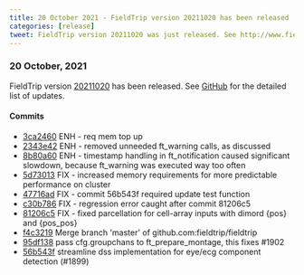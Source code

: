 ```yaml
---
title: 20 October 2021 - FieldTrip version 20211020 has been released
categories: [release]
tweet: FieldTrip version 20211020 was just released. See http://www.fieldtriptoolbox.org/#20-october-2021
---
```


### 20 October, 2021

FieldTrip version [20211020](http://github.com/fieldtrip/fieldtrip/releases/tag/20211020) has been released.
See [GitHub](https://github.com/fieldtrip/fieldtrip/compare/20211016...20211020) for the detailed list of updates.

#### Commits

- [3ca2460](http://github.com/fieldtrip/fieldtrip/commit/3ca2460) ENH - req mem top up
- [2343e42](http://github.com/fieldtrip/fieldtrip/commit/2343e42) ENH - removed unneeded ft_warning calls, as discussed
- [8b80a60](http://github.com/fieldtrip/fieldtrip/commit/8b80a60) ENH - timestamp handling in ft_notification caused significant slowdown, because ft_warning was executed way too often
- [5d73013](http://github.com/fieldtrip/fieldtrip/commit/5d73013) FIX - increased memory requirements for more predictable performance on cluster
- [47716ad](http://github.com/fieldtrip/fieldtrip/commit/47716ad) FIX - commit 56b543f required update test function
- [c30b786](http://github.com/fieldtrip/fieldtrip/commit/c30b786) FIX - regression error caught after commit 81206c5
- [81206c5](http://github.com/fieldtrip/fieldtrip/commit/81206c5) FIX - fixed parcellation for cell-array inputs with dimord {pos} and {pos_pos}
- [f4c3219](http://github.com/fieldtrip/fieldtrip/commit/f4c3219) Merge branch 'master' of github.com:fieldtrip/fieldtrip
- [95df138](http://github.com/fieldtrip/fieldtrip/commit/95df138) pass cfg.groupchans to ft_prepare_montage, this fixes #1902
- [56b543f](http://github.com/fieldtrip/fieldtrip/commit/56b543f) streamline dss implementation for eye/ecg component detection (#1899)

